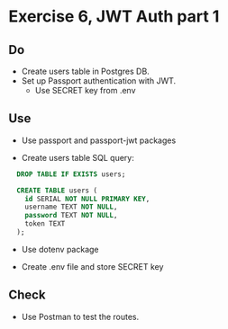 # Exercise 6, JWT Auth part 1
## Do
- Create users table in Postgres DB.
- Set up Passport authentication with JWT.
  - Use SECRET key from .env

## Use
- Use passport and passport-jwt packages

- Create users table SQL query:

```sql
  DROP TABLE IF EXISTS users;

  CREATE TABLE users (
    id SERIAL NOT NULL PRIMARY KEY,
    username TEXT NOT NULL,
    password TEXT NOT NULL,
    token TEXT
  );
```

- Use dotenv package

- Create .env file and store SECRET key

## Check
- Use Postman to test the routes.
